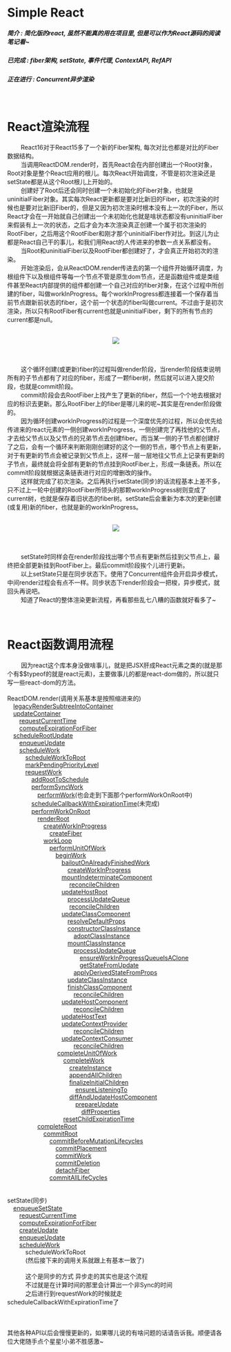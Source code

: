 # Simple React

##### 简介 : 简化版的react,  虽然不能真的用在项目里, 但是可以作为React源码的阅读笔记看~
##### 已完成 : fiber架构, setState, 事件代理, ContextAPI, RefAPI

##### 正在进行 : Concurrent异步渲染

<br>


# React渲染流程
&nbsp;&nbsp;&nbsp;&nbsp;&nbsp;&nbsp;&nbsp;&nbsp;React16对于React15多了一个新的Fiber架构, 每次对比也都是对比的Fiber数据结构。<br>
&nbsp;&nbsp;&nbsp;&nbsp;&nbsp;&nbsp;&nbsp;&nbsp;当调用ReactDOM.render时，首先React会在内部创建出一个Root对象，Root对象是整个React应用的根儿。每次React开始调度，不管是初次渲染还是setState都是从这个Root根儿上开始的。<br>
&nbsp;&nbsp;&nbsp;&nbsp;&nbsp;&nbsp;&nbsp;&nbsp;创建好了Root后还会同时创建一个未初始化的Fiber对象，也就是uninitialFiber对象。其实每次React更新都是要对比新旧的Fiber，初次渲染的时候也是要对比新旧Fiber的，但是又因为初次渲染时根本没有上一次的Fiber，所以React才会在一开始就自己创建出一个未初始化也就是啥状态都没有uninitialFiber来假装有上一次的状态，之后才会为本次渲染真正创建一个属于初次渲染的RootFiber，之后用这个RootFiber和刚才那个uninitialFiber作对比。到这儿为止都是React自己干的事儿，和我们用React的人传进来的参数一点关系都没有。<br>
&nbsp;&nbsp;&nbsp;&nbsp;&nbsp;&nbsp;&nbsp;&nbsp;当Root和uninitialFiber以及RootFiber都创建好了，才会真正开始初次的渲染。<br>
&nbsp;&nbsp;&nbsp;&nbsp;&nbsp;&nbsp;&nbsp;&nbsp;开始渲染后，会从ReactDOM.render传进去的第一个组件开始循环调度，为根组件下以及根组件等每一个节点不管是原生dom节点，还是函数组件或是类组件甚至React内部提供的组件都创建一个自己对应的fiber对象，在这个过程中所创建的fiber，叫做workInProgress。每个workInProgress都连接着一个保存着当前节点跟新前状态的fiber，这个前一个状态的fiber叫做current。不过由于是初次渲染，所以只有RootFiber有current也就是uninitialFiber，剩下的所有节点的current都是null。<br><br>

<div align="center"><img src='./img/liucheng1.png'> </div>
<br><br>

&nbsp;&nbsp;&nbsp;&nbsp;&nbsp;&nbsp;&nbsp;&nbsp;这个循环创建(或更新)fiber的过程叫做render阶段，当render阶段结束说明所有的子节点都有了对应的fiber，形成了一颗fiber树，然后就可以进入提交阶段，也就是commit阶段。<br>
&nbsp;&nbsp;&nbsp;&nbsp;&nbsp;&nbsp;&nbsp;&nbsp;commit阶段会去RootFiber上找产生了更新的fiber，然后一个个地去根据对应的标识去更新。那么RootFiber上的fiber是哪儿来的呢~其实是在render阶段做的。<br>
&nbsp;&nbsp;&nbsp;&nbsp;&nbsp;&nbsp;&nbsp;&nbsp;因为循环创建workInProgress的过程是一个深度优先的过程，所以会优先给传进来的react元素的一侧创建workInProgress，一侧创建完了再找他的父节点，才去给父节点以及父节点的兄弟节点去创建fiber。而当某一侧的子节点都创建好了之后，会有一个循环来判断刚刚创建好的这个一侧的节点，哪个节点上有更新，对于有更新的节点会被记录到父节点上，这样一层一层地往父节点上记录有更新的子节点，最终就会将全部有更新的节点挂到RootFiber上，形成一条链表。所以在commit阶段就根据这条链表进行对应的增删改的操作。<br>
&nbsp;&nbsp;&nbsp;&nbsp;&nbsp;&nbsp;&nbsp;&nbsp;这样就完成了初次渲染。之后再执行setState(同步)的话流程基本上差不多，只不过上一轮中创建的RootFiber所领头的那颗workInProgress树则变成了current树，也就是保存着旧状态的fiber树。setState后会重新为本次的更新创建(或复用)新的fiber，也就是新的workInProgress。<br><br>

<div align="center"><img src='./img/liucheng2.png'> </div>
<br><br>

&nbsp;&nbsp;&nbsp;&nbsp;&nbsp;&nbsp;&nbsp;&nbsp;setState时同样会在render阶段找出哪个节点有更新然后挂到父节点上，最终把全部更新挂到RootFiber上。最后commit阶段挨个儿进行更新。<br>
&nbsp;&nbsp;&nbsp;&nbsp;&nbsp;&nbsp;&nbsp;&nbsp;以上setState只是在同步状态下。使用了Concurrent组件会开启异步模式，中间render过程会有点不一样。同步状态下render阶段会一把梭，异步模式，就回头再说吧。<br>
&nbsp;&nbsp;&nbsp;&nbsp;&nbsp;&nbsp;&nbsp;&nbsp;知道了React的整体渲染更新流程，再看那些乱七八糟的函数就好看多了~<br><br><br>

# React函数调用流程
&emsp;&emsp;
因为react这个库本身没做啥事儿，就是把JSX肝成React元素之类的(就是那个有$$typeof的就是react元素)，主要做事儿的都是react-dom做的，所以就只写一些react-dom的方法。<br><br>
ReactDOM.render(调用关系基本是按照缩进来的)<br>
&emsp;[legacyRenderSubtreeIntoContainer](./procedure/legacyRenderSubtreeIntoContainer)<br>
&emsp;[updateContainer](./procedure/updateContainer)<br>
&emsp;&emsp;[requestCurrentTime](./procedure/requestCurrentTime)<br>
&emsp;&emsp;[computeExpirationForFiber](./procedure/computeExpirationForFiber)<br>
&emsp;[scheduleRootUpdate](./procedure/scheduleRootUpdate)<br>
&emsp;&emsp;[enqueueUpdate](./procedure/enqueueUpdate)<br>
&emsp;&emsp;[scheduleWork](./procedure/scheduleWork)<br>
&emsp;&emsp;&emsp;[scheduleWorkToRoot](./procedur/scheduleWorkToRoot)<br>
&emsp;&emsp;&emsp;[markPendingPriorityLevel](./procedure/markPendingPriorityLevel)<br>
&emsp;&emsp;&emsp;[requestWork](./procedure/requestWork)<br>
&emsp;&emsp;&emsp;&emsp;[addRootToSchedule](./procedure/addRootToSchedule)<br>
&emsp;&emsp;&emsp;&emsp;[performSyncWork](./procedure/performSyncWork)<br>
&emsp;&emsp;&emsp;&emsp;&emsp;[performWork](./procedure/performWork)(也会走到下面那个performWorkOnRoot中)<br>
&emsp;&emsp;&emsp;&emsp;[scheduleCallbackWithExpirationTime](./procedure/scheduleCallbackWithExpirationTime)(未完成)<br>
&emsp;&emsp;&emsp;&emsp;[performWorkOnRoot](./procedure/performWorkOnRoot)<br>
&emsp;&emsp;&emsp;&emsp;&emsp;[renderRoot](./procedure/renderRoot)<br>
&emsp;&emsp;&emsp;&emsp;&emsp;&emsp;[createWorkInProgress](./procedure/createWorkInProgress)<br>
&emsp;&emsp;&emsp;&emsp;&emsp;&emsp;&emsp;[createFiber](./procedure/createFiber)<br>
&emsp;&emsp;&emsp;&emsp;&emsp;&emsp;[workLoop](./procedure/render/workLoop)<br>
&emsp;&emsp;&emsp;&emsp;&emsp;&emsp;&emsp;[performUnitOfWork](./procedure/performUnitOfWork)<br>
&emsp;&emsp;&emsp;&emsp;&emsp;&emsp;&emsp;&emsp;[beginWork](./procedure/beginWork)<br>
&emsp;&emsp;&emsp;&emsp;&emsp;&emsp;&emsp;&emsp;&emsp;[bailoutOnAlreadyFinishedWork](./procedure/bailoutOnAlreadyFinishedWork)<br>
&emsp;&emsp;&emsp;&emsp;&emsp;&emsp;&emsp;&emsp;&emsp;&emsp;[createWorkInProgress](./procedure/createWorkInProgress)<br>
&emsp;&emsp;&emsp;&emsp;&emsp;&emsp;&emsp;&emsp;&emsp;[mountIndeterminateComponent](./procedure//mountIndeterminateComponent)<br>
&emsp;&emsp;&emsp;&emsp;&emsp;&emsp;&emsp;&emsp;&emsp;&emsp;
[reconcileChildren](./procedure/reconcileChildren)<br>
&emsp;&emsp;&emsp;&emsp;&emsp;&emsp;&emsp;&emsp;&emsp;[updateHostRoot](./procedure/updateHostRoot)<br>
&emsp;&emsp;&emsp;&emsp;&emsp;&emsp;&emsp;&emsp;&emsp;&emsp;[processUpdateQueue](./procedure/processUpdateQueue)<br>
&emsp;&emsp;&emsp;&emsp;&emsp;&emsp;&emsp;&emsp;&emsp;&emsp;
[reconcileChildren](./procedure/reconcileChildren)<br>
&emsp;&emsp;&emsp;&emsp;&emsp;&emsp;&emsp;&emsp;&emsp;[updateClassComponent](./procedure/updateClassComponent)<br>
&emsp;&emsp;&emsp;&emsp;&emsp;&emsp;&emsp;&emsp;&emsp;&emsp;[resolveDefaultProps](./procedure/resolveDefaultProps)<br>
&emsp;&emsp;&emsp;&emsp;&emsp;&emsp;&emsp;&emsp;&emsp;&emsp;[constructorClassInstance](./procedure/constructorClassInstance)<br>
&emsp;&emsp;&emsp;&emsp;&emsp;&emsp;&emsp;&emsp;&emsp;&emsp;&emsp;[adoptClassInstance](./procedure/adoptClassInstance)<br>
&emsp;&emsp;&emsp;&emsp;&emsp;&emsp;&emsp;&emsp;&emsp;&emsp;[mountClassInstance](./procedure/mountClassInstance)<br>
&emsp;&emsp;&emsp;&emsp;&emsp;&emsp;&emsp;&emsp;&emsp;&emsp;&emsp;[processUpdateQueue](./procedure/processUpdateQueue)<br>
&emsp;&emsp;&emsp;&emsp;&emsp;&emsp;&emsp;&emsp;&emsp;&emsp;&emsp;&emsp;[ensureWorkInProgressQueueIsAClone](./procedure/processUpdateQueue/ensureWorkInProgressQueueIsAClone)<br>
&emsp;&emsp;&emsp;&emsp;&emsp;&emsp;&emsp;&emsp;&emsp;&emsp;&emsp;&emsp;[getStateFromUpdate](./procedure/getStateFromUpdate)<br>
&emsp;&emsp;&emsp;&emsp;&emsp;&emsp;&emsp;&emsp;&emsp;&emsp;&emsp;[applyDerivedStateFromProps](./procedure/applyDerivedStateFromProps)<br>
&emsp;&emsp;&emsp;&emsp;&emsp;&emsp;&emsp;&emsp;&emsp;&emsp;[updateClassInstance](./procedure/updateClassInstance)<br>
&emsp;&emsp;&emsp;&emsp;&emsp;&emsp;&emsp;&emsp;&emsp;&emsp;[finishClassComponent](./procedure/finishClassComponent)<br>
&emsp;&emsp;&emsp;&emsp;&emsp;&emsp;&emsp;&emsp;&emsp;&emsp;&emsp;[reconcileChildren](./procedure/reconcileChildren)<br>
&emsp;&emsp;&emsp;&emsp;&emsp;&emsp;&emsp;&emsp;&emsp;[updateHostComponent](./procedure/updateHostComponent)<br>
&emsp;&emsp;&emsp;&emsp;&emsp;&emsp;&emsp;&emsp;&emsp;&emsp;&emsp;[reconcileChildren](./procedure/reconcileChildren)<br>
&emsp;&emsp;&emsp;&emsp;&emsp;&emsp;&emsp;&emsp;&emsp;[updateHostText](./procedure/updateHostText)<br>
&emsp;&emsp;&emsp;&emsp;&emsp;&emsp;&emsp;&emsp;&emsp;[updateContextProvider](./procedure/updateContextProvider)<br>
&emsp;&emsp;&emsp;&emsp;&emsp;&emsp;&emsp;&emsp;&emsp;&emsp;&emsp;[reconcileChildren](./procedure/reconcileChildren)<br>
&emsp;&emsp;&emsp;&emsp;&emsp;&emsp;&emsp;&emsp;&emsp;[updateContextConsumer](./procedure/updateContextConsumer)<br>
&emsp;&emsp;&emsp;&emsp;&emsp;&emsp;&emsp;&emsp;&emsp;&emsp;&emsp;[reconcileChildren](./procedure/reconcileChildren)<br>
&emsp;&emsp;&emsp;&emsp;&emsp;&emsp;&emsp;&emsp;
[completeUnitOfWork](./procedure/completeUnitOfWork)<br>
&emsp;&emsp;&emsp;&emsp;&emsp;&emsp;&emsp;&emsp;&emsp;
[completeWork](./procedure/completeWork)<br>
&emsp;&emsp;&emsp;&emsp;&emsp;&emsp;&emsp;&emsp;&emsp;&emsp;
[createInstance](./procedure/createInstance)<br>
&emsp;&emsp;&emsp;&emsp;&emsp;&emsp;&emsp;&emsp;&emsp;&emsp;
[appendAllChildren](./procedure/appendAllChildren)<br>
&emsp;&emsp;&emsp;&emsp;&emsp;&emsp;&emsp;&emsp;&emsp;&emsp;
[finalizeInitialChildren](./procedure/finalizeInitialChildren)<br>
&emsp;&emsp;&emsp;&emsp;&emsp;&emsp;&emsp;&emsp;&emsp;&emsp;&emsp;
[ensureListeningTo](./procedure/ensureListeningTo)<br>
&emsp;&emsp;&emsp;&emsp;&emsp;&emsp;&emsp;&emsp;&emsp;&emsp;
[diffAndUpdateHostComponent](./procedure/diffAndUpdateHostComponent)<br>
&emsp;&emsp;&emsp;&emsp;&emsp;&emsp;&emsp;&emsp;&emsp;&emsp;&emsp;
[prepareUpdate](./procedure/prepareUpdate)<br>
&emsp;&emsp;&emsp;&emsp;&emsp;&emsp;&emsp;&emsp;&emsp;&emsp;&emsp;&emsp;
[diffProperties](./procedure/diffProperties)<br>
&emsp;&emsp;&emsp;&emsp;&emsp;&emsp;&emsp;&emsp;&emsp;
[resetChildExpirationTime](./procedure/resetChildExpirationTime)<br>
&emsp;&emsp;&emsp;&emsp;&emsp;[completeRoot](./procedure/completeRoot)<br>
&emsp;&emsp;&emsp;&emsp;&emsp;&emsp;[commitRoot](./procedure/commitRoot)<br>
&emsp;&emsp;&emsp;&emsp;&emsp;&emsp;&emsp;[commitBeforeMutationLifecycles](./procedure/commitBeforeMutationLifecycles)<br>
&emsp;&emsp;&emsp;&emsp;&emsp;&emsp;&emsp;&emsp;[commitPlacement](./procedure/commitPlacement)<br>
&emsp;&emsp;&emsp;&emsp;&emsp;&emsp;&emsp;&emsp;[commitWork](./procedure/commitWork)<br>
&emsp;&emsp;&emsp;&emsp;&emsp;&emsp;&emsp;&emsp;[commitDeletion](./procedure/commitDeletion)<br>
&emsp;&emsp;&emsp;&emsp;&emsp;&emsp;&emsp;&emsp;[detachFiber](./procedure/detachFiber)<br>
&emsp;&emsp;&emsp;&emsp;&emsp;&emsp;&emsp;[commitAllLifeCycles](./procedure/commitAllLifeCycles)<br>
<br>
<br>
setState(同步)<br>
&emsp;[enqueueSetState](./procedure/enqueueSetState)
<br>
&emsp;&emsp;[requestCurrentTime](./procedure/requestCurrentTime)
<br>
&emsp;&emsp;[computeExpirationForFiber](./procedure/computeExpirationForFiber)
<br>
&emsp;&emsp;[createUpdate](./procedure/createUpdate)
<br>
&emsp;&emsp;[enqueueUpdate](./procedure/enqueueUpdate)
<br>
&emsp;&emsp;[scheduleWork](./procedure/scheduleWork)
<br>
&emsp;&emsp;&emsp;scheduleWorkToRoot
<br>
&emsp;&emsp;&emsp;(然后接下来的调用关系就跟上有基本一致了)<br><br>
&emsp;&emsp;&emsp;这个是同步的方式 异步走的其实也是这个流程<br>
&emsp;&emsp;&emsp;不过就是在计算时间的那里会计算出一个非Sync的时间<br>
&emsp;&emsp;&emsp;之后进行到requestWork的时候就走scheduleCallbackWithExpirationTime了<br>
<br>
<br>
<br>
其他各种API以后会慢慢更新的，如果哪儿说的有啥问题的话请告诉我。顺便请各位大佬随手点个星星!小弟不胜感激~

